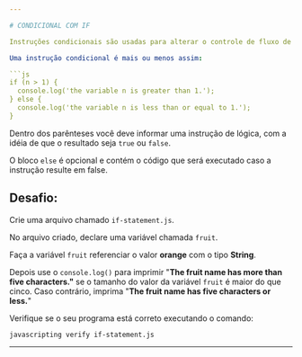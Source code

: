 ```yaml
---

# CONDICIONAL COM IF

Instruções condicionais são usadas para alterar o controle de fluxo de um programa, baseado em uma condição de verdadeiro ou falso.

Uma instrução condicional é mais ou menos assim:

```js
if (n > 1) {
  console.log('the variable n is greater than 1.');
} else {
  console.log('the variable n is less than or equal to 1.');
}
```

Dentro dos parênteses você deve informar uma instrução de lógica, com a idéia de que o resultado seja `true` ou `false`. 

O bloco `else` é opcional e contém o código que será executado caso a instrução resulte em false.

## Desafio:

Crie uma arquivo chamado `if-statement.js`.

No arquivo criado, declare uma variável chamada `fruit`.

Faça a variável `fruit` referenciar o valor **orange** com o tipo **String**.

Depois use o `console.log()` para imprimir "**The fruit name has more than five characters."** se o tamanho do valor da variável `fruit` é maior do que cinco.
Caso contrário, imprima "**The fruit name has five characters or less.**"

Verifique se o seu programa está correto executando o comando:

`javascripting verify if-statement.js`

---
```

